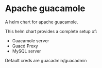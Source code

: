 # Apache guacamole

A helm chart for apache guacamole. 

This helm chart provides a complete setup of:

- Guacamole server
- Guacd Proxy
- MySQL server

Default creds are guacadmin/guacadmin